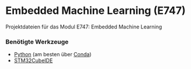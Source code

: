 # Embedded Machine Learning (E747)

Projektdateien für das Modul E747: Embedded Machine Learning


### Benötigte Werkzeuge

- [Python](https://www.python.org/) (am besten über [Conda](http://anaconda.com/))
- [STM32CubeIDE](https://www.st.com/en/development-tools/stm32cubeide.html)